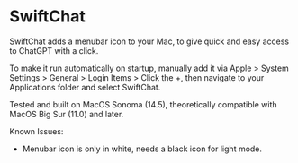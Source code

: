 # SwiftChat
SwiftChat adds a menubar icon to your Mac, to give quick and easy access to ChatGPT with a click.

To make it run automatically on startup, manually add it via Apple > System Settings > General > Login Items > Click the +, then navigate to your Applications folder and select SwiftChat.

Tested and built on MacOS Sonoma (14.5), theoretically compatible with MacOS Big Sur (11.0) and later.

Known Issues:
- Menubar icon is only in white, needs a black icon for light mode.
